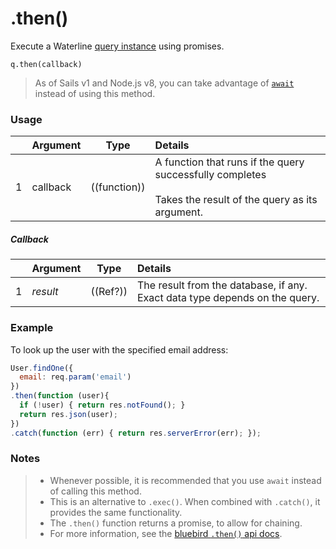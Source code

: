 # .then()

Execute a Waterline [query instance](https://sailsjs.com/documentation/reference/waterline-orm/queries) using promises.

```usage
q.then(callback)
```

> As of Sails v1 and Node.js v8, you can take advantage of [`await`](https://sailsjs.com/documentation/reference/waterline-orm/queries) instead of using this method.


### Usage

|   |     Argument        | Type                                         | Details                            |
|---|:--------------------|----------------------------------------------|:-----------------------------------|
| 1 |   callback          | ((function))                                 | A function that runs if the query successfully completes<br/><br/> Takes the result of the query as its argument.


##### Callback

|   |     Argument        | Type                | Details |
|---|:--------------------|---------------------|:---------------------------------------------------------------------------------|
| 1 |    _result_         | ((Ref?))            | The result from the database, if any.  Exact data type depends on the query.


### Example

To look up the user with the specified email address:

```javascript
User.findOne({
  email: req.param('email')
})
.then(function (user){
  if (!user) { return res.notFound(); }
  return res.json(user);
})
.catch(function (err) { return res.serverError(err); });
```


### Notes
> + Whenever possible, it is recommended that you use `await` instead of calling this method.
> + This is an alternative to `.exec()`.  When combined with `.catch()`, it provides the same functionality.
> + The `.then()` function returns a promise, to allow for chaining.
> + For more information, see the [bluebird `.then()` api docs](http://bluebirdjs.com/docs/api/then).




<docmeta name="displayName" value=".then()">
<docmeta name="pageType" value="method">
